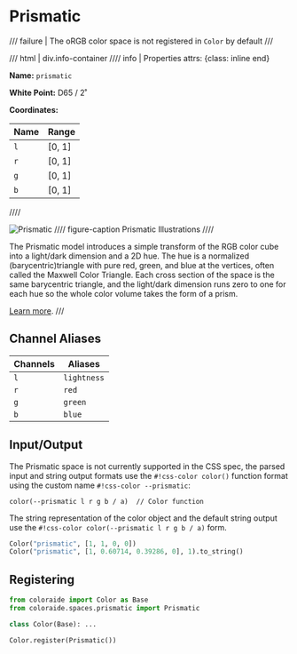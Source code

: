 # Prismatic

/// failure | The oRGB color space is not registered in `Color` by default
///

/// html | div.info-container
//// info | Properties
    attrs: {class: inline end}

**Name:** `prismatic`

**White Point:** D65 / 2˚

**Coordinates:**

Name | Range
---- | -----
`l`  | [0, 1]
`r`  | [0, 1]
`g`  | [0, 1]
`b`  | [0, 1]
////

![Prismatic](../images/prismatic.png)
//// figure-caption
Prismatic Illustrations
////

The Prismatic model introduces a simple transform of the RGB color cube into a light/dark dimension and a 2D hue. The
hue is a normalized (barycentric)triangle with pure red, green, and blue at the vertices, often called the Maxwell Color
Triangle.  Each cross section of the space is the same barycentric triangle, and the light/dark dimension runs zero to
one for each hue so the whole color volume takes the form of a prism.

[Learn more](http://psgraphics.blogspot.com/2015/10/prismatic-color-model.html).
///

## Channel Aliases

Channels | Aliases
-------- | -------
`l`      | `lightness`
`r`      | `red`
`g`      | `green`
`b`      | `blue`

## Input/Output

The Prismatic space is not currently supported in the CSS spec, the parsed input and string output formats use
the `#!css-color color()` function format using the custom name `#!css-color --prismatic`:

```css-color
color(--prismatic l r g b / a)  // Color function
```

The string representation of the color object and the default string output use the
`#!css-color color(--prismatic l r g b / a)` form.

```py play
Color("prismatic", [1, 1, 0, 0])
Color("prismatic", [1, 0.60714, 0.39286, 0], 1).to_string()
```

## Registering

```py
from coloraide import Color as Base
from coloraide.spaces.prismatic import Prismatic

class Color(Base): ...

Color.register(Prismatic())
```

